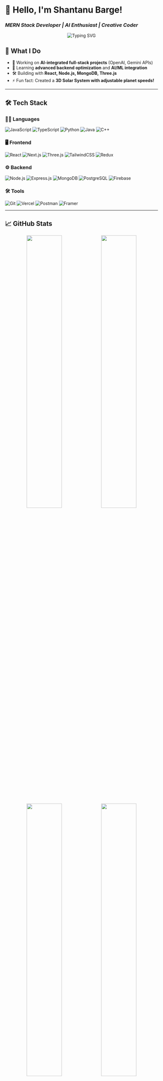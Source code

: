# 💫 Hello, I'm Shantanu Barge! 
### *MERN Stack Developer | AI Enthusiast | Creative Coder*

<div align="center">
  <img src="https://readme-typing-svg.demolab.com?font=Fira+Code&pause=1000&color=7F3FBF&width=435&lines=Building+intelligent+web+solutions;Turning+ideas+into+interactive+experiences;3D+Visualization+Enthusiast" alt="Typing SVG" />
</div>

## 🚀 What I Do
- 🔭 Working on **AI-integrated full-stack projects** (OpenAI, Gemini APIs)
- 🌱 Learning **advanced backend optimization** and **AI/ML integration**
- 🛠 Building with **React, Node.js, MongoDB, Three.js**
- ⚡ Fun fact: Created a **3D Solar System with adjustable planet speeds!**

---

## 🛠 Tech Stack

### 👨‍💻 Languages
![JavaScript](https://img.shields.io/badge/javascript-%23323330.svg?style=for-the-badge&logo=javascript&logoColor=%23F7DF1E)
![TypeScript](https://img.shields.io/badge/typescript-%23007ACC.svg?style=for-the-badge&logo=typescript&logoColor=white)
![Python](https://img.shields.io/badge/python-3670A0?style=for-the-badge&logo=python&logoColor=ffdd54)
![Java](https://img.shields.io/badge/java-%23ED8B00.svg?style=for-the-badge&logo=openjdk&logoColor=white)
![C++](https://img.shields.io/badge/c++-%2300599C.svg?style=for-the-badge&logo=c%2B%2B&logoColor=white)

### 🖥 Frontend
![React](https://img.shields.io/badge/react-%2320232a.svg?style=for-the-badge&logo=react&logoColor=%2361DAFB)
![Next.js](https://img.shields.io/badge/Next-black?style=for-the-badge&logo=next.js&logoColor=white)
![Three.js](https://img.shields.io/badge/threejs-black?style=for-the-badge&logo=three.js&logoColor=white)
![TailwindCSS](https://img.shields.io/badge/tailwindcss-%2338B2AC.svg?style=for-the-badge&logo=tailwind-css&logoColor=white)
![Redux](https://img.shields.io/badge/redux-%23593d88.svg?style=for-the-badge&logo=redux&logoColor=white)

### ⚙ Backend
![Node.js](https://img.shields.io/badge/node.js-6DA55F?style=for-the-badge&logo=node.js&logoColor=white)
![Express.js](https://img.shields.io/badge/express.js-%23404d59.svg?style=for-the-badge&logo=express&logoColor=%2361DAFB)
![MongoDB](https://img.shields.io/badge/MongoDB-%234ea94b.svg?style=for-the-badge&logo=mongodb&logoColor=white)
![PostgreSQL](https://img.shields.io/badge/postgres-%23316192.svg?style=for-the-badge&logo=postgresql&logoColor=white)
![Firebase](https://img.shields.io/badge/firebase-%23039BE5.svg?style=for-the-badge&logo=firebase)

### 🛠 Tools
![Git](https://img.shields.io/badge/git-%23F05033.svg?style=for-the-badge&logo=git&logoColor=white)
![Vercel](https://img.shields.io/badge/vercel-%23000000.svg?style=for-the-badge&logo=vercel&logoColor=white)
![Postman](https://img.shields.io/badge/Postman-FF6C37?style=for-the-badge&logo=postman&logoColor=white)
![Framer](https://img.shields.io/badge/Framer-black?style=for-the-badge&logo=framer&logoColor=blue)

---

## 📈 GitHub Stats

<div align="center">
  <img width="48%" src="https://github-readme-stats.vercel.app/api?username=Shantanu01B&show_icons=true&theme=radical&hide_border=true&count_private=true&include_all_commits=true" />
  <img width="48%" src="https://github-readme-streak-stats.herokuapp.com/?user=Shantanu01B&theme=radical&hide_border=true" />
</div>

<div align="center">
  <img width="48%" src="https://github-readme-stats.vercel.app/api/top-langs/?username=Shantanu01B&layout=compact&theme=radical&hide_border=true&langs_count=8" />
  <img width="48%" src="https://github-readme-activity-graph.vercel.app/graph?username=Shantanu01B&theme=radical&hide_border=true&area=true" />
</div>

---

## 🌐 Let's Connect
[![LinkedIn](https://img.shields.io/badge/LinkedIn-0077B5?style=for-the-badge&logo=linkedin&logoColor=white)](https://linkedin.com/in/Shantanu-Barge)
[![Instagram](https://img.shields.io/badge/Instagram-E4405F?style=for-the-badge&logo=instagram&logoColor=white)](https://instagram.com/shantanu_barge)
[![Gmail](https://img.shields.io/badge/Gmail-D14836?style=for-the-badge&logo=gmail&logoColor=white)](mailto:shantanubarge2005@gmail.com)
[![GitHub](https://img.shields.io/badge/GitHub-100000?style=for-the-badge&logo=github&logoColor=white)](https://github.com/Shantanu01B)

<div align="center">
  <img src="https://komarev.com/ghpvc/?username=Shantanu01B&label=Profile%20views&color=7F3FBF&style=flat" alt="Shantanu01B" /> 
</div>
